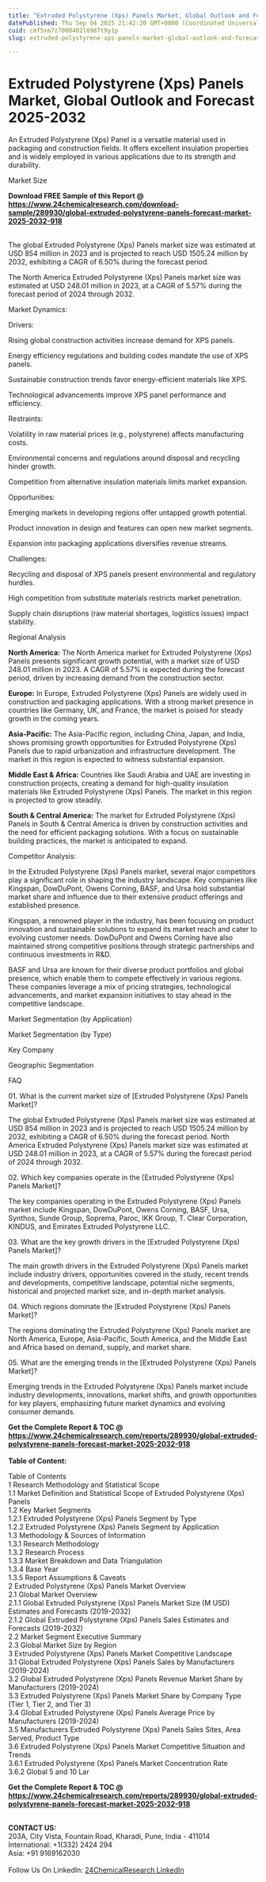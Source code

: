 ```yaml
---
title: "Extruded Polystyrene (Xps) Panels Market, Global Outlook and Forecast 2025-2032"
datePublished: Thu Sep 04 2025 21:42:20 GMT+0000 (Coordinated Universal Time)
cuid: cmf5xm7z7000402l8987t9y1p
slug: extruded-polystyrene-xps-panels-market-global-outlook-and-forecast-2025-2032

---
```


# Extruded Polystyrene (Xps) Panels Market, Global Outlook and Forecast 2025-2032

<p>An Extruded Polystyrene (Xps) Panel is a versatile material used in packaging and construction fields. It offers excellent insulation properties and is widely employed in various applications due to its strength and durability.</p><p>
Market Size</p><p>
</p><div><b>Download FREE Sample of this Report @ 
            <a href="https://www.24chemicalresearch.com/download-sample/289930/global-extruded-polystyrene-panels-forecast-market-2025-2032-918">
            https://www.24chemicalresearch.com/download-sample/289930/global-extruded-polystyrene-panels-forecast-market-2025-2032-918</a></b></div><br><p>The global Extruded Polystyrene (Xps) Panels market size was estimated at USD 854 million in 2023 and is projected to reach USD 1505.24 million by 2032, exhibiting a CAGR of 6.50% during the forecast period.</p><p>
</p><p>The North America Extruded Polystyrene (Xps) Panels market size was estimated at USD 248.01 million in 2023, at a CAGR of 5.57% during the forecast period of 2024 through 2032.</p><p>
Market Dynamics:</p><p>
Drivers:</p><p>
</p><p style="margin-left:0px; margin-right:0px">Rising global construction activities increase demand for XPS panels.</p><p style="margin-left:0px; margin-right:0px">Energy efficiency regulations and building codes mandate the use of XPS panels.</p><p style="margin-left:0px; margin-right:0px">Sustainable construction trends favor energy-efficient materials like XPS.</p><p style="margin-left:0px; margin-right:0px">Technological advancements improve XPS panel performance and efficiency.</p><p>
Restraints:</p><p>
</p><p style="margin-left:0px; margin-right:0px">Volatility in raw material prices (e.g., polystyrene) affects manufacturing costs.</p><p style="margin-left:0px; margin-right:0px">Environmental concerns and regulations around disposal and recycling hinder growth.</p><p style="margin-left:0px; margin-right:0px">Competition from alternative insulation materials limits market expansion.</p><p>
Opportunities:</p><p>
</p><p style="margin-left:0px; margin-right:0px">Emerging markets in developing regions offer untapped growth potential.</p><p style="margin-left:0px; margin-right:0px">Product innovation in design and features can open new market segments.</p><p style="margin-left:0px; margin-right:0px">Expansion into packaging applications diversifies revenue streams.</p><p>
Challenges:</p><p>
</p><p style="margin-left:0px; margin-right:0px">Recycling and disposal of XPS panels present environmental and regulatory hurdles.</p><p style="margin-left:0px; margin-right:0px">High competition from substitute materials restricts market penetration.</p><p style="margin-left:0px; margin-right:0px">Supply chain disruptions (raw material shortages, logistics issues) impact stability.</p><p>
Regional Analysis</p><p>
</p><p><strong>North America:</strong> The North America market for Extruded Polystyrene (Xps) Panels presents significant growth potential, with a market size of USD 248.01 million in 2023. A CAGR of 5.57% is expected during the forecast period, driven by increasing demand from the construction sector.</p><p>
</p><p><strong>Europe:</strong> In Europe, Extruded Polystyrene (Xps) Panels are widely used in construction and packaging applications. With a strong market presence in countries like Germany, UK, and France, the market is poised for steady growth in the coming years.</p><p>
</p><p><strong>Asia-Pacific:</strong> The Asia-Pacific region, including China, Japan, and India, shows promising growth opportunities for Extruded Polystyrene (Xps) Panels due to rapid urbanization and infrastructure development. The market in this region is expected to witness substantial expansion.</p><p>
</p><p><strong>Middle East &amp; Africa:</strong> Countries like Saudi Arabia and UAE are investing in construction projects, creating a demand for high-quality insulation materials like Extruded Polystyrene (Xps) Panels. The market in this region is projected to grow steadily.</p><p>
</p><p><strong>South &amp; Central America:</strong> The market for Extruded Polystyrene (Xps) Panels in South &amp; Central America is driven by construction activities and the need for efficient packaging solutions. With a focus on sustainable building practices, the market is anticipated to expand.</p><p>
Competitor Analysis:</p><p>
</p><p>In the Extruded Polystyrene (Xps) Panels market, several major competitors play a significant role in shaping the industry landscape. Key companies like Kingspan, DowDuPont, Owens Corning, BASF, and Ursa hold substantial market share and influence due to their extensive product offerings and established presence.</p><p>
</p><p>Kingspan, a renowned player in the industry, has been focusing on product innovation and sustainable solutions to expand its market reach and cater to evolving customer needs. DowDuPont and Owens Corning have also maintained strong competitive positions through strategic partnerships and continuous investments in R&amp;D.</p><p>
</p><p>BASF and Ursa are known for their diverse product portfolios and global presence, which enable them to compete effectively in various regions. These companies leverage a mix of pricing strategies, technological advancements, and market expansion initiatives to stay ahead in the competitive landscape.</p><p>
</p><p>
Market Segmentation (by Application)</p><p>
</p><p>
Market Segmentation (by Type)</p><p>
</p><p>
Key Company</p><p>
</p><p>
Geographic Segmentation</p><p>
</p><p>
FAQ </p><p>
01. What is the current market size of [Extruded Polystyrene (Xps) Panels Market]?</p><p>
</p><p>The global Extruded Polystyrene (Xps) Panels market size was estimated at USD 854 million in 2023 and is projected to reach USD 1505.24 million by 2032, exhibiting a CAGR of 6.50% during the forecast period. North America Extruded Polystyrene (Xps) Panels market size was estimated at USD 248.01 million in 2023, at a CAGR of 5.57% during the forecast period of 2024 through 2032.</p><p>
02. Which key companies operate in the [Extruded Polystyrene (Xps) Panels Market]?</p><p>
</p><p>The key companies operating in the Extruded Polystyrene (Xps) Panels market include Kingspan, DowDuPont, Owens Corning, BASF, Ursa, Synthos, Sunde Group, Soprema, Paroc, IKK Group, T. Clear Corporation, KINDUS, and Emirates Extruded Polystyrene LLC.</p><p>
03. What are the key growth drivers in the [Extruded Polystyrene (Xps) Panels Market]?</p><p>
</p><p>The main growth drivers in the Extruded Polystyrene (Xps) Panels market include industry drivers, opportunities covered in the study, recent trends and developments, competitive landscape, potential niche segments, historical and projected market size, and in-depth market analysis.</p><p>
04. Which regions dominate the [Extruded Polystyrene (Xps) Panels Market]?</p><p>
</p><p>The regions dominating the Extruded Polystyrene (Xps) Panels market are North America, Europe, Asia-Pacific, South America, and the Middle East and Africa based on demand, supply, and market share.</p><p>
05. What are the emerging trends in the [Extruded Polystyrene (Xps) Panels Market]?</p><p>
</p><p>Emerging trends in the Extruded Polystyrene (Xps) Panels market include industry developments, innovations, market shifts, and growth opportunities for key players, emphasizing future market dynamics and evolving consumer demands.</p>

<div><b>Get the Complete Report & TOC @ 
            <a href="https://www.24chemicalresearch.com/reports/289930/global-extruded-polystyrene-panels-forecast-market-2025-2032-918">
            https://www.24chemicalresearch.com/reports/289930/global-extruded-polystyrene-panels-forecast-market-2025-2032-918</a></b></div><br>
            <b>Table of Content:</b><p>Table of Contents<br />
1 Research Methodology and Statistical Scope<br />
1.1 Market Definition and Statistical Scope of Extruded Polystyrene (Xps) Panels<br />
1.2 Key Market Segments<br />
1.2.1 Extruded Polystyrene (Xps) Panels Segment by Type<br />
1.2.2 Extruded Polystyrene (Xps) Panels Segment by Application<br />
1.3 Methodology & Sources of Information<br />
1.3.1 Research Methodology<br />
1.3.2 Research Process<br />
1.3.3 Market Breakdown and Data Triangulation<br />
1.3.4 Base Year<br />
1.3.5 Report Assumptions & Caveats<br />
2 Extruded Polystyrene (Xps) Panels Market Overview<br />
2.1 Global Market Overview<br />
2.1.1 Global Extruded Polystyrene (Xps) Panels Market Size (M USD) Estimates and Forecasts (2019-2032)<br />
2.1.2 Global Extruded Polystyrene (Xps) Panels Sales Estimates and Forecasts (2019-2032)<br />
2.2 Market Segment Executive Summary<br />
2.3 Global Market Size by Region<br />
3 Extruded Polystyrene (Xps) Panels Market Competitive Landscape<br />
3.1 Global Extruded Polystyrene (Xps) Panels Sales by Manufacturers (2019-2024)<br />
3.2 Global Extruded Polystyrene (Xps) Panels Revenue Market Share by Manufacturers (2019-2024)<br />
3.3 Extruded Polystyrene (Xps) Panels Market Share by Company Type (Tier 1, Tier 2, and Tier 3)<br />
3.4 Global Extruded Polystyrene (Xps) Panels Average Price by Manufacturers (2019-2024)<br />
3.5 Manufacturers Extruded Polystyrene (Xps) Panels Sales Sites, Area Served, Product Type<br />
3.6 Extruded Polystyrene (Xps) Panels Market Competitive Situation and Trends<br />
3.6.1 Extruded Polystyrene (Xps) Panels Market Concentration Rate<br />
3.6.2 Global 5 and 10 Lar</p>

<div><b>Get the Complete Report & TOC @ 
            <a href="https://www.24chemicalresearch.com/reports/289930/global-extruded-polystyrene-panels-forecast-market-2025-2032-918">
            https://www.24chemicalresearch.com/reports/289930/global-extruded-polystyrene-panels-forecast-market-2025-2032-918</a></b></div><br>

<b>CONTACT US:</b><br>
            203A, City Vista, Fountain Road, Kharadi, Pune, India - 411014<br>
            International: +1(332) 2424 294<br>
            Asia: +91 9169162030 <br><br>
            Follow Us On LinkedIn: <a href="https://www.linkedin.com/company/24chemicalresearch/">24ChemicalResearch LinkedIn</a>